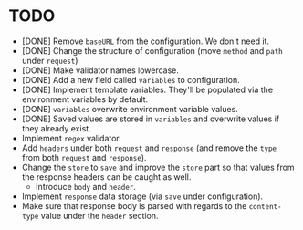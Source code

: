 # TODO

* [DONE] Remove `baseURL` from the configuration. We don't need it.
* [DONE] Change the structure of configuration (move `method` and `path` under `request`)
* [DONE] Make validator names lowercase.
* [DONE] Add a new field called `variables` to configuration.
* [DONE] Implement template variables. They'll be populated via the environment variables by default.
* [DONE] `variables` overwrite environment variable values.
* [DONE] Saved values are stored in `variables` and overwrite values if they already exist.
* Implement `regex` validator.
* Add `headers` under both `request` and `response` (and remove the `type` from both `request` and `response`).
* Change the `store` to `save` and improve the `store` part so that values from the response headers can be caught as well.
    * Introduce `body` and `header`.
* Implement `response` data storage (via `save` under configuration).
* Make sure that response body is parsed with regards to the `content-type` value under the `header` section.